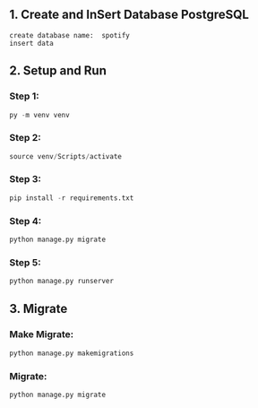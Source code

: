 ## 1. Create and InSert Database PostgreSQL
```
create database name:  spotify
insert data
```
## 2. Setup and Run
### Step 1:
```python
py -m venv venv
```
### Step 2:
```python
source venv/Scripts/activate
```
### Step 3:
```python
pip install -r requirements.txt
```
### Step 4:
```python
python manage.py migrate
```
### Step 5:
```python
python manage.py runserver
```
## 3. Migrate
### Make Migrate:
```python
python manage.py makemigrations
```
### Migrate:
```python
python manage.py migrate
```
